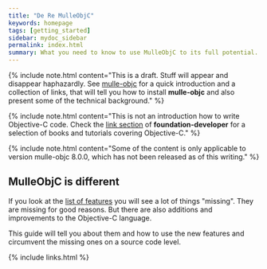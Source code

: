 ```yaml
---
title: "De Re MulleObjC"
keywords: homepage
tags: [getting_started]
sidebar: mydoc_sidebar
permalink: index.html
summary: What you need to know to use MulleObjC to its full potential.
---
```


{% include note.html content="This is a draft. Stuff will appear and disappear haphazardly. See [mulle-objc](https://mulle-objc.github.io/) for a quick introduction and
a collection of links, that will tell you how to install **mulle-objc** and
also present some of the technical background." %}

{% include note.html content="This is not an introduction how to write Objective-C code. Check the [link section](https://github.com/MulleFoundation/foundation-developer#how-to-write-objective-c) of **foundation-developer** for a selection of books and tutorials covering Objective-C." %}

{% include note.html content="Some of the content is only applicable to version mulle-objc 8.0.0, which has not been released as of this writing." %}

## MulleObjC is different

If you look at the [list of features](/mydoc_differences.html) you will see a lot
of things "missing". They are missing for good reasons. But there are also
additions and improvements to the Objective-C language.

This guide will tell you about them and how to use the new features and
circumvent the missing ones on a source code level.


{% include links.html %}
